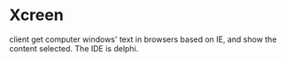 # Xcreen
client get computer windows' text in browsers based on IE, and show the content selected.
The IDE is delphi.

